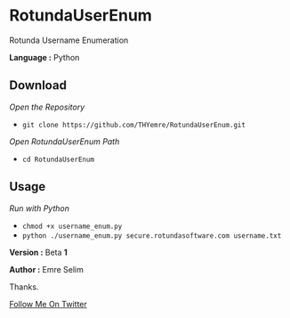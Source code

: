 # RotundaUserEnum

<p>Rotunda Username Enumeration</p>
<p><strong>Language :</strong> Python</p>
<h2>Download</h2>
<p><em>Open the Repository</em></p>
<ul>
<li><code>git clone https://github.com/THYemre/RotundaUserEnum.git</code></li>
</ul>
<p><em>Open RotundaUserEnum Path</em></p>
<ul>
<li><code>cd RotundaUserEnum</code></li>
</ul>
<h2>Usage</h2>
<p><em>Run with Python</em></p>
<ul>
<li><code>chmod +x username_enum.py</code></li>
<li><code>python ./username_enum.py secure.rotundasoftware.com username.txt</code></li>
</ul>
<p><strong>Version :</strong>  Beta <strong>1</strong></p>
<p><strong>Author  :</strong> Emre Selim</p>
<p>Thanks.</p>
<a href="https://twitter.com/emre_selim8/">Follow Me On Twitter</a>
